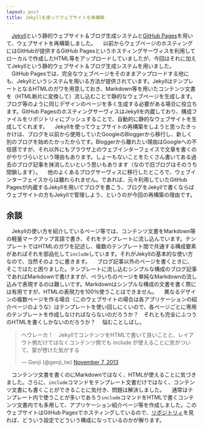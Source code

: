 ```yaml
---
layout: post
title: Jekyllを使ってウェブサイトを再構築
---
```

　[Jekyll](http://jekyllrb.com)という静的ウェブサイト＆ブログ生成システムと[GitHub Pages](http://pages.github.com)を用いて、ウェブサイトを再構築しました。
　以前からウェブページのホスティングにはGitHubが提供するGitHub Pagesというホスティングサーヴィスを利用してローカルで作成したHTML等をアップロードしていましたが、今回はそれに加えてJekyllという静的ウェブサイト＆ブログ生成システムを用いました。
　GitHub Pagesでは、完全なウェブページをそのままアップロードする他にも、Jekyllというシステムを用いる方法が提供されています。JekyllはテンプレートとなるHTMLのガワを用意しておき、Markdown等を用いたコンテンツ文書を（HTML断片に変換して）流し込むことで静的なウェブページを生成します。ブログ等のように同じデザインのページを多く生成する必要がある場合に役立ちます。GitHub PagesのホスティングサーヴィスはJekyllを内蔵しており、構成ファイルをリポジトリィにプッシュすることで、自動的に静的なウェブサイトを生成してくれます。
　Jekyllを使ってウェブサイトの再構築をしようと思ったきっかけは、ブログを以前から使用していたGoogleのBloggerから移行し、新しく別のブログを始めたかったからです。Bloggerから離れたい理由はGoogleへの不信感ですが、それ以外にもブラウザ上のウェブインターフェイスで文章を書くのがやりづらいという理由もあります。しょーもないことをたくさん書いてある過去のブログ記事を抹消したいという思いもあります（なので旧ブログはそのうち閉鎖します）。
　他のよくあるブログサーヴィスに移行したところで、ウェブインターフェイスからは離れられません。であれば、元々利用していたGitHub Pagesが内蔵するJekyllを用いてブログを書こう、ブログをJekyllで書くならばウェブサイトの方もJekyllで管理しよう、というのが今回の再構築の理由です。

## 余談

　Jekyllの使い方を紹介しているページ等では、コンテンツ文書をMarkdown等の軽量マークアップ言語で書き、それをテンプレートに流し込んでいます。テンプレートではHTMLのガワを記述し、複数のテンプレート間で共通する構成要素があればそれを部品化して`include`しています。それがJekyllの基本的な使い方なので、当然そのように書きます。
　ブログ記事以外のページを書くときに、そこではたと困りました。テンプレートに流し込むシンプルな構成のブログ記事であればMarkdownで書けますが、ペラいちのページを単純なMarkdownの流し込みで表現するのは難しいです。Markdownはシンプルな構成の文書を書く際には有用ですが、HTMLの表現力を100％使うことはできません。
　異なるデザインの複数ページを作る場合（このウェブサイトの場合は各アプリケーションの紹介ページのような）はテンプレートを使い回しにくいので、各ページごとに専用のテンプレートを作成しなければならないのだろうか？　それとも完全にふつうのHTMLを書くしかないのだろうか？
　悩むことしばし。

<blockquote class="twitter-tweet"><p>ヘウレーカ！　JekyllでコンテンツをHTMLで書いて良いことと、レイアウト側だけではなくコンテンツ側でも include が使えることに気がついて、蒙が啓けた気がする</p>&mdash; Genji (@genji_tw) <a href="https://twitter.com/genji_tw/statuses/398471861828206592">November 7, 2013</a></blockquote>
<script async src="//platform.twitter.com/widgets.js" charset="utf-8"></script>

　コンテンツ文書を書くのにMarkdownではなく、HTMLが使えることに気づきました。さらに、`include`コマンドをテンプレート文書だけではなく、コンテンツ文書にも書くことができることに気付き、問題は解決しました。
　通常はテンプレート内で使うことが多いであろう`include`コマンドをHTMLで書くコンテンツ文書内でも多用して、アプリケーション紹介ページ等を作成しました。このウェブサイトはGitHub Pagesでホスティングしているので、[リポジトリィ](https://github.com/GenjiApp/genjiapp.github.io)を見れば、どういう設定でどういう構成になっているのかが解ります。
